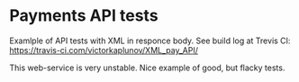 # Payments API tests
Examlple of API tests with XML in responce body. See build log at Trevis CI: https://travis-ci.com/victorkaplunov/XML_pay_API/

This web-service is very unstable. Nice example of good, but flacky tests.
